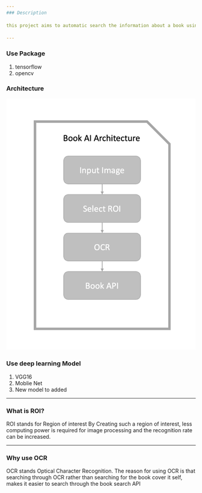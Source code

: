 ```yaml
--- 
### Description 

this project aims to automatic search the information about a book using its cover image.

---
```

### Use Package 
1. tensorflow 
2. opencv

### Architecture
![Alt text](./image/image1.png)
### Use deep learning Model 
1. VGG16
2. Moblie Net 
3. New model to added  

----
### What is ROI?

ROI stands for Region of interest By Creating such a region of interest, less computing power is required for image processing and the recognition rate can be increased.

---
### Why use OCR

OCR stands Optical Character Recognition. The reason for using OCR is that searching through OCR rather than searching for the book cover it self, makes it easier to search through the book search API 

